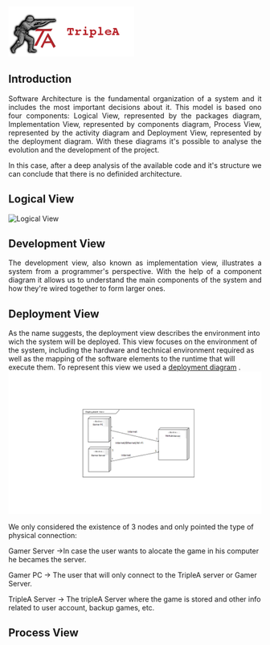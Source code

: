 ![TripleAICon](resources/icon_menu.png)

## Introduction

<p align="justify"> Software Architecture is the fundamental organization of a system and it includes the most important decisions about it. 
This model is based ono four components: Logical View, represented by the packages diagram, Implementation View, represented 
by components diagram, Process View, represented by the activity diagram and Deployment View, represented by the deployment 
diagram. With these diagrams it's possible to analyse the evolution and the development of the project. </p>

<p align="justify"> In this case, after a deep analysis of the available code and it's structure we can conclude that there is no definided 
architecture. </p>

## Logical View

![Logical View](resources/Logicalviewf.png)

## Development View

<p align="justify"> The development view, also known as implementation view, illustrates a system from a programmer's perspective. With the help of a component
diagram it allows us to understand the main components of the system and how they're wired together to form larger ones. </p>

## Deployment View

As the name suggests, the deployment view describes the environment into wich the system will be deployed.
This view focuses on the environment of the system, including the hardware and technical environment required as well as the mapping of the software elements to the runtime that will execute them. To represent this view we used a [deployment diagram](http://www.conceptdraw.com/examples/deployment-diagram) .
![Deployment View](resources/DeploymentView.png)

We only considered the existence of 3 nodes and only pointed the type of physical connection:

Gamer Server ->In case the user wants to alocate the game in his computer he becames the server. 

Gamer PC -> The user that will only connect to the TripleA server or Gamer Server.

TripleA Server -> The tripleA Server where the game is stored and other info related to user account, backup games, etc.


## Process View
